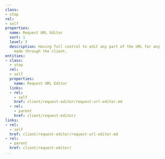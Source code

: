```yaml
---
class:
- stop
rel:
- self
properties:
  name: Request URL Editor
  sort: 1
  level: 2
  description: Having full control to edit any part of the URL for any request being
    made through the client.
entities:
- class:
  - stop
  rel:
  - self
  properties:
    name: Request URL Editor
  links:
  - rel:
    - self
    href: client/request-editor/request-url-editor.md
  - rel:
    - parent
    href: client/request-editor/
links:
- rel:
  - self
  href: client/request-editor/request-url-editor.md
- rel:
  - parent
  href: client/request-editor/
...
```

